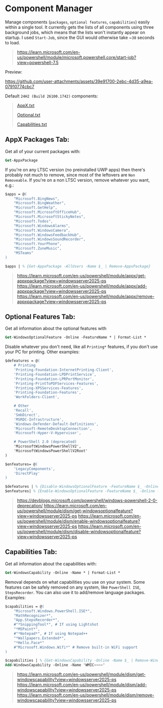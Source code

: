 # Component Manager

Manage components (`packages`, `optional features`, `capabilities`) easily within a single tool. It currently gets the lists of all components using three background jobs, which means that the lists won't instantly appear on startup. I used `Start-Job`, since the GUI would otherwise take ~`30` seconds to load.
> https://learn.microsoft.com/en-us/powershell/module/microsoft.powershell.core/start-job?view=powershell-7.5

Preview:

https://github.com/user-attachments/assets/39e91700-2ebc-4d35-a9ea-07910774cbc7

Default `24H2 (Build 26100.1742)` components:
> [AppX.txt](https://github.com/5Noxi/CompMan/blob/main/AppX.txt)
> 
> [Optional.txt](https://github.com/5Noxi/CompMan/blob/main/Optional.txt)
> 
> [Capabilities.txt](https://github.com/5Noxi/CompMan/blob/main/Capabilities.txt) 


## __AppX Packages Tab:__
Get all of your current packages with:
```ps
Get-AppxPackage
```
If you're on any LTSC version (no preinstalled UWP apps) then there's probably not much to remove, since most of the leftovers are `Non Removeable`. If you're on a non LTSC version, remove whatever you want, e.g.:
```ps
$apps = @(
    "Microsoft.BingNews",
    "Microsoft.BingWeather",
    "Microsoft.GetHelp",
    "Microsoft.MicrosoftOfficeHub",
    "Microsoft.MicrosoftStickyNotes",
    "Microsoft.Todos",
    "Microsoft.WindowsAlarms",
    "Microsoft.WindowsCamera",
    "Microsoft.WindowsFeedbackHub",
    "Microsoft.WindowsSoundRecorder",
    "Microsoft.YourPhone",
    "Microsoft.ZuneMusic",
    "MSTeams"
)

$apps | % {Get-AppxPackage -AllUsers -Name $_ | Remove-AppxPackage}
```
> https://learn.microsoft.com/en-us/powershell/module/appx/get-appxpackage?view=windowsserver2025-ps
> https://learn.microsoft.com/en-us/powershell/module/appx/add-appxpackage?view=windowsserver2025-ps
> https://learn.microsoft.com/en-us/powershell/module/appx/remove-appxpackage?view=windowsserver2025-ps


## __Optional Features Tab:__
Get all information about the optional features with
```ps
Get-WindowsOptionalFeature -Online -FeatureName * | Format-List *
```
Disable whatever you don't need, like all `Printing*` features, if you don't use your PC for printing. Other examples:
```ps
$defeatures = @(
    # Printing
    'Printing-Foundation-InternetPrinting-Client',
    'Printing-Foundation-LPDPrintService',
    'Printing-Foundation-LPRPortMonitor',
    'Printing-PrintToPDFServices-Features',
    'Printing-XPSServices-Features',
    'Printing-Foundation-Features',
    'WorkFolders-Client',

    # Other
    'Recall',
    'SmbDirect',
    'MSRDC-Infrastructure',
    'Windows-Defender-Default-Definitions',
    'Microsoft-RemoteDesktopConnection',
    'Microsoft-Hyper-V-Hypervisor',

    # PowerShell 2.0 (deprecated)
    'MicrosoftWindowsPowerShellV2',
    'MicrosoftWindowsPowerShellV2Root'
)

$enfeatures= @(
    'LegacyComponents',
    'DirectPlay'
)

$defeatures | % {Disable-WindowsOptionalFeature -FeatureName $_ -Online -NoRestart}
$enfeatures| % {Enable-WindowsOptionalFeature -FeatureName $_ -Online -NoRestart}
```
> https://devblogs.microsoft.com/powershell/windows-powershell-2-0-deprecation/
> https://learn.microsoft.com/en-us/powershell/module/dism/get-windowsoptionalfeature?view=windowsserver2025-ps
> https://learn.microsoft.com/en-us/powershell/module/dism/enable-windowsoptionalfeature?view=windowsserver2025-ps
> https://learn.microsoft.com/en-us/powershell/module/dism/disable-windowsoptionalfeature?view=windowsserver2025-ps


## __Capabilities Tab:__
Get all information about the capabilities with:
```ps
Get-WindowsCapability -Online -Name * | Format-List *
```
Removal depends on what capabilities you use on your system. Some features can be safely removed on any system, like `PowerShell ISE`, `StepsRecorder`. You can also use it to add/remove language packages. Examples:

```ps
$capabilities = @(
    "Microsoft.Windows.PowerShell.ISE*",
    "MathRecognizer*",
    "App.StepsRecorder*",
    #"*SnippingTool*", # If using Lightshot
    "*MSPaint*",
    #"*Notepad*", # If using Notepad++
    "*Wallpapers.Extended*",
    "*Hello.Face*"
    #"Microsoft.Windows.Wifi*" # Remove built‑in WiFi support
)

$capabilities | % {Get-WindowsCapability -Online -Name $_ | Remove-WindowsCapability -Online}
Add-WindowsCapability -Online -Name 'WMIC~~~~'
```
> https://learn.microsoft.com/en-us/powershell/module/dism/get-windowscapability?view=windowsserver2025-ps
> https://learn.microsoft.com/en-us/powershell/module/dism/add-windowscapability?view=windowsserver2025-ps
> https://learn.microsoft.com/en-us/powershell/module/dism/remove-windowscapability?view=windowsserver2025-ps

